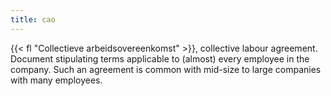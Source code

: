 ```yaml
---
title: cao
---
```


{{< fl "Collectieve arbeidsovereenkomst" >}}, collective labour agreement. Document stipulating terms applicable to (almost) every employee in the company. Such an agreement is common with mid-size to large companies with many employees.

<!--more-->